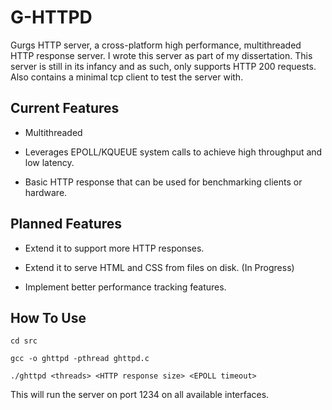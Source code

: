 # G-HTTPD
Gurgs HTTP server, a cross-platform high performance, multithreaded HTTP response server. I wrote this server as part of my dissertation. This server is still in its infancy and as such, only supports HTTP 200 requests. Also contains a minimal tcp client to test the server with.

## Current Features
- Multithreaded

- Leverages EPOLL/KQUEUE system calls to achieve high throughput and low latency.

- Basic HTTP response that can be used for benchmarking clients or hardware.


## Planned Features
- Extend it to support more HTTP responses.

- Extend it to serve HTML and CSS from files on disk. (In Progress)

- Implement better performance tracking features.



## How To Use
`cd src`

`gcc -o ghttpd -pthread ghttpd.c`

`./ghttpd <threads> <HTTP response size> <EPOLL timeout>`

This will run the server on port 1234 on all available interfaces.


